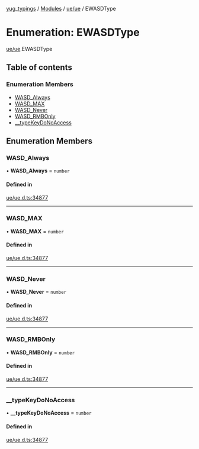 [yug_typings](../README.md) / [Modules](../modules.md) / [ue/ue](../modules/ue_ue.md) / EWASDType

# Enumeration: EWASDType

[ue/ue](../modules/ue_ue.md).EWASDType

## Table of contents

### Enumeration Members

- [WASD\_Always](ue_ue.EWASDType.md#wasd_always)
- [WASD\_MAX](ue_ue.EWASDType.md#wasd_max)
- [WASD\_Never](ue_ue.EWASDType.md#wasd_never)
- [WASD\_RMBOnly](ue_ue.EWASDType.md#wasd_rmbonly)
- [\_\_typeKeyDoNoAccess](ue_ue.EWASDType.md#__typekeydonoaccess)

## Enumeration Members

### WASD\_Always

• **WASD\_Always** = `number`

#### Defined in

[ue/ue.d.ts:34877](https://github.com/YugMetaverse/yug_typings/blob/25cad34/ue/ue.d.ts#L34877)

___

### WASD\_MAX

• **WASD\_MAX** = `number`

#### Defined in

[ue/ue.d.ts:34877](https://github.com/YugMetaverse/yug_typings/blob/25cad34/ue/ue.d.ts#L34877)

___

### WASD\_Never

• **WASD\_Never** = `number`

#### Defined in

[ue/ue.d.ts:34877](https://github.com/YugMetaverse/yug_typings/blob/25cad34/ue/ue.d.ts#L34877)

___

### WASD\_RMBOnly

• **WASD\_RMBOnly** = `number`

#### Defined in

[ue/ue.d.ts:34877](https://github.com/YugMetaverse/yug_typings/blob/25cad34/ue/ue.d.ts#L34877)

___

### \_\_typeKeyDoNoAccess

• **\_\_typeKeyDoNoAccess** = `number`

#### Defined in

[ue/ue.d.ts:34877](https://github.com/YugMetaverse/yug_typings/blob/25cad34/ue/ue.d.ts#L34877)
